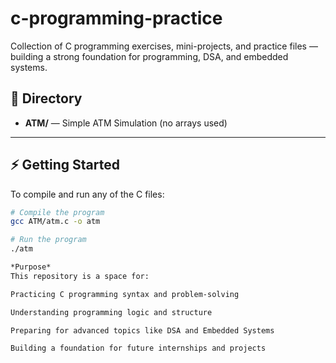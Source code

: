 # c-programming-practice
Collection of C programming exercises, mini-projects, and practice files — building a strong foundation for programming, DSA, and embedded systems.
## 📁 Directory
- **ATM/** — Simple ATM Simulation (no arrays used)

---

## ⚡️ Getting Started
To compile and run any of the C files:
```bash
# Compile the program
gcc ATM/atm.c -o atm

# Run the program
./atm

*Purpose*
This repository is a space for:

Practicing C programming syntax and problem‑solving

Understanding programming logic and structure

Preparing for advanced topics like DSA and Embedded Systems

Building a foundation for future internships and projects

